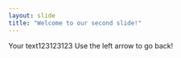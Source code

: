 ```yaml
---
layout: slide
title: "Welcome to our second slide!"
---
```

Your text123123123
Use the left arrow to go back!
